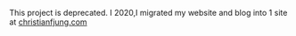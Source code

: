 This project is deprecated. I 2020,I migrated my website and blog into 1 site at [christianfjung.com](http:christianfjung.com)
